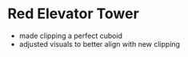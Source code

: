 # Red Elevator Tower
- made clipping a perfect cuboid
- adjusted visuals to better align with new clipping